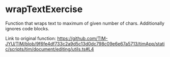 # wrapTextExercise
Function that wraps text to maximum of given number of chars. Additionally ignores code blocks.

Link to original function: https://github.com/TIM-JYU/TIM/blob/9f6fe4df733c2a9d5c13d0dc798c09e6e67a5713/timApp/static/scripts/tim/document/editing/utils.ts#L4

